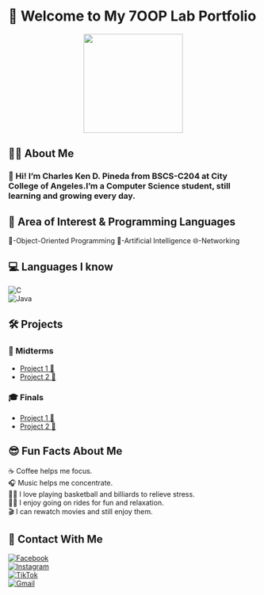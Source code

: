    # 🌟 Welcome to My 7OOP Lab Portfolio

<div align="center">
  <img height="200" src="https://scontent.fmnl17-1.fna.fbcdn.net/v/t39.30808-6/447674591_1623974721685219_6056443241634288603_n.jpg?_nc_cat=101&cb=99be929b-7bdcbe47&ccb=1-7&_nc_sid=a5f93a&_nc_eui2=AeGyp15pRDg80lmoE0v1BuFl8nyfc6T0EUzyfJ9zpPQRTGqF1vOE0PzZnJ8u78cm-kYLv-CZ48oantYs6jhY63q4&_nc_ohc=7BEXHo_JiMUQ7kNvwHNdV1P&_nc_oc=AdlgYdrjS39i3jh7-j4oQDlXU6ZFJPrqDX6M5DDFTz-ep_PPP3ERA4Z2Y33v16HH7E0&_nc_zt=23&_nc_ht=scontent.fmnl17-1.fna&_nc_gid=S-JvebOrAL8gZKv_e8UeKQ&oh=00_AfUNjkzEWAW0XOgEc90Aj5Ihr7EfV0v_rmCkpCdQEdPCSg&oe=68B74606"  />
</div>

## 👨‍🎓 About Me
### 🤝 Hi! I’m Charles Ken D. Pineda from BSCS-C204 at City College of Angeles.I’m a Computer Science student, still learning and growing every day.

## 🎯 Area of Interest & Programming Languages
 🧩-Object-Oriented Programming
 🤖-Artificial Intelligence
 🌐-Networking
## 💻 Languages I know 
![C](https://img.shields.io/badge/C-%2300599C.svg?style=for-the-badge&logo=c&logoColor=white)  
![Java](https://img.shields.io/badge/Java-%23ED8B00.svg?style=for-the-badge&logo=openjdk&logoColor=white)

## 🛠️ Projects

### 📘 Midterms
- [Project 1 🚧](#)  
- [Project 2 🚧](#)  

### 🎓 Finals
- [Project 1 🚧](#)  
- [Project 2 🚧](#)  


## 😎 Fun Facts About Me
☕️ Coffee helps me focus.   
🎧 Music helps me concentrate.  
🏀🎱 I love playing basketball and billiards to relieve stress.  
🛵🚗 I enjoy going on rides for fun and relaxation.  
🎬 I can rewatch movies and still enjoy them.

## 📱 Contact With Me  

[![Facebook](https://img.shields.io/badge/Facebook-%231877F2.svg?style=for-the-badge&logo=facebook&logoColor=white)](https://www.facebook.com/charles.0044/)  
[![Instagram](https://img.shields.io/badge/Instagram-%23E4405F.svg?style=for-the-badge&logo=instagram&logoColor=white)](https://www.instagram.com/charlesdalusung/)  
[![TikTok](https://img.shields.io/badge/TikTok-%23000000.svg?style=for-the-badge&logo=tiktok&logoColor=white)](https://www.tiktok.com/@charlespineda90)  
[![Gmail](https://img.shields.io/badge/Gmail-D14836?style=for-the-badge&logo=gmail&logoColor=white)](mailto:your-email@gmail.com)

